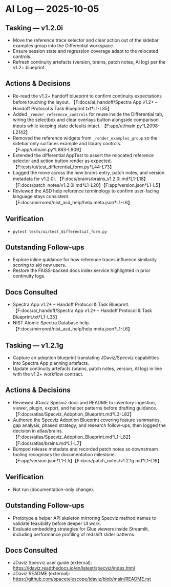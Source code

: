 # AI Log — 2025-10-05

## Tasking — v1.2.0i
- Move the reference trace selector and clear action out of the sidebar examples group into the Differential workspace.
- Ensure session state and regression coverage adapt to the relocated controls.
- Refresh continuity artefacts (version, brains, patch notes, AI log) per the v1.2+ blueprint.

## Actions & Decisions
- Re-read the v1.2+ handoff blueprint to confirm continuity expectations before touching the layout. 【F:docs/ai_handoff/Spectra App v1.2+ – Handoff Protocol & Task Blueprint.txt†L1-L35】
- Added `_render_reference_controls` for reuse inside the Differential tab, wiring the selectbox and clear overlays button alongside comparison inputs while keeping state defaults intact. 【F:app/ui/main.py†L2098-L2142】
- Removed the reference widgets from `_render_examples_group` so the sidebar only surfaces example and library controls. 【F:app/ui/main.py†L883-L909】
- Extended the differential AppTest to assert the relocated reference selector and action button render as expected. 【F:tests/ui/test_differential_form.py†L44-L73】
- Logged the move across the new brains entry, patch notes, and version metadata for v1.2.0i. 【F:docs/brains/brains_v1.2.0i.md†L1-L18】【F:docs/patch_notes/v1.2.0i.md†L1-L20】【F:app/version.json†L1-L5】
- Reviewed the ASD help reference terminology to confirm user-facing language stays consistent. 【F:docs/mirrored/nist_asd_help/help.meta.json†L1-L6】

## Verification
- `pytest tests/ui/test_differential_form.py`

## Outstanding Follow-ups
- Explore inline guidance for how reference traces influence similarity scoring to aid new users.
- Restore the FAISS-backed docs index service highlighted in prior continuity logs.

## Docs Consulted
- Spectra App v1.2+ – Handoff Protocol & Task Blueprint. 【F:docs/ai_handoff/Spectra App v1.2+ – Handoff Protocol & Task Blueprint.txt†L1-L35】
- NIST Atomic Spectra Database help. 【F:docs/mirrored/nist_asd_help/help.meta.json†L1-L6】

## Tasking — v1.2.1g
- Capture an adoption blueprint translating JDaviz/Specviz capabilities into Spectra App planning artefacts.
- Update continuity artefacts (brains, patch notes, version, AI log) in line with the v1.2+ workflow contract.

## Actions & Decisions
- Reviewed JDaviz Specviz docs and README to inventory ingestion, viewer, plugin, export, and helper patterns before drafting guidance. 【F:docs/atlas/Specviz_Adoption_Blueprint.md†L3-L82】
- Authored the Specviz Adoption Blueprint covering feature summaries, gap analysis, phased strategy, and research follow-ups, then logged the decision in atlas/brains. 【F:docs/atlas/Specviz_Adoption_Blueprint.md†L1-L82】【F:docs/atlas/brains.md†L1-L7】
- Bumped release metadata and recorded patch notes so downstream tooling recognises the documentation milestone. 【F:app/version.json†L1-L5】【F:docs/patch_notes/v1.2.1g.md†L1-L16】

## Verification
- Not run (documentation-only change).

## Outstanding Follow-ups
- Prototype a helper API skeleton mirroring Specviz method names to validate feasibility before deeper UI work.
- Evaluate embedding strategies for Glue viewers inside Streamlit, including performance profiling of redshift slider patterns.

## Docs Consulted
- JDaviz Specviz user guide (external): https://jdaviz.readthedocs.io/en/latest/specviz/index.html
- JDaviz README (external): https://github.com/spacetelescope/jdaviz/blob/main/README.rst

